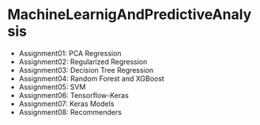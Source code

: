 # MachineLearnigAndPredictiveAnalysis
* Assignment01: PCA Regression
* Assignment02: Regularized Regression
* Assignment03: Decision Tree Regression
* Assignment04: Random Forest and XGBoost
* Assignment05: SVM
* Assignment06: Tensorflow-Keras
* Assignment07: Keras Models
* Assignment08: Recommenders
